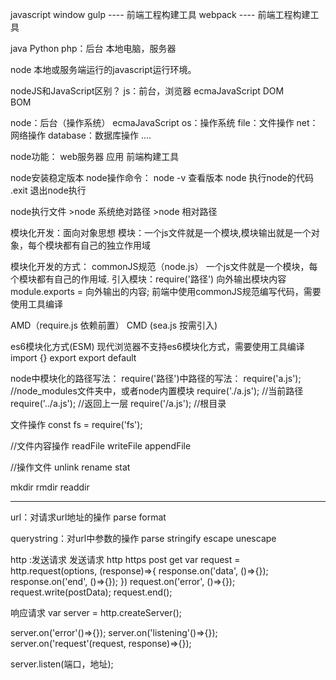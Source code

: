 javascript    window
gulp ----  前端工程构建工具
webpack   ----  前端工程构建工具



java  Python  php：后台     本地电脑，服务器

node   本地或服务端运行的javascript运行环境。

nodeJS和JavaScript区别？
js：前台，浏览器
    ecmaJavaScript
    DOM  
    BOM

node：后台（操作系统）
    ecmaJavaScript
    os：操作系统
    file：文件操作
    net：网络操作
    database：数据库操作
    ....

node功能：
    web服务器
    应用
    前端构建工具


node安装稳定版本
node操作命令：
    node -v 查看版本
    node    执行node的代码
    .exit   退出node执行

node执行文件
    >node 系统绝对路径
    >node 相对路径



    


模块化开发：面向对象思想
模块：一个js文件就是一个模块,模块输出就是一个对象，每个模块都有自己的独立作用域


模块化开发的方式：
commonJS规范（node.js）
一个js文件就是一个模块，每个模块都有自己的作用域.
引入模块：require('路径')
向外输出模块内容 module.exports = 向外输出的内容;
前端中使用commonJS规范编写代码，需要使用工具编译


AMD（require.js 依赖前置）
CMD (sea.js 按需引入)


es6模块化方式(ESM)
现代浏览器不支持es6模块化方式，需要使用工具编译
import {}
export
export default





node中模块化的路径写法：
require('路径')中路径的写法：
require('a.js');   //node_modules文件夹中，或者node内置模块
require('./a.js'); //当前路径
require('../a.js'); //返回上一层
require('/a.js'); //根目录






文件操作
const fs = require('fs');

//文件内容操作
readFile
writeFile
appendFile

//操作文件
unlink
rename
stat

mkdir
rmdir
readdir

---------------------------------------------

url：对请求url地址的操作
parse
format

querystring：对url中参数的操作
parse
stringify
escape
unescape



http :发送请求
发送请求
http
https
post get
var request = http.request(options, (response)=>{
    response.on('data', ()=>{});
    response.on('end', ()=>{});
})
request.on('error', ()=>{});
request.write(postData);
request.end();




响应请求
var server = http.createServer();

server.on('error'()=>{});
server.on('listening'()=>{});
server.on('request'(request, response)=>{});

server.listen(端口，地址);




